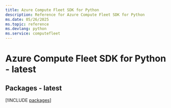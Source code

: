 ```yaml
---
title: Azure Compute Fleet SDK for Python
description: Reference for Azure Compute Fleet SDK for Python
ms.date: 05/26/2025
ms.topic: reference
ms.devlang: python
ms.service: computefleet
---
```

# Azure Compute Fleet SDK for Python - latest
## Packages - latest
[!INCLUDE [packages](compute-fleet-index.md)]